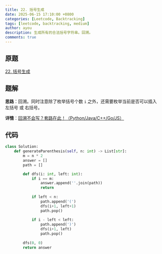 ```yaml
---
title: 22. 括号生成
date: 2025-06-15 17:10:00 +0800
categories: [Leetcode, Backtracking]
tags: [leetcode, backtracking, medium]
author: ayou
description: 生成所有的合法括号字符串。回溯。
comments: true
---
```


## 原题
[22. 括号生成](https://leetcode.cn/problems/generate-parentheses/description/)

## 题解
**思路**：回溯。同时注意除了枚举括号个数 `i` 之外，还需要枚举当前是否可以插入左括号 或 右括号。

**详情**：[回溯不会写？套路在此！（Python/Java/C++/Go/JS）](https://leetcode.cn/problems/generate-parentheses/solutions/2071015/hui-su-bu-hui-xie-tao-lu-zai-ci-pythonja-wcdw)

## 代码
```python
class Solution:
    def generateParenthesis(self, n: int) -> List[str]:
        m = n * 2
        answer = []
        path = []

        def dfs(i: int, left: int):
            if i == m:
                answer.append(''.join(path))
                return
            
            if left < n:
                path.append('(')
                dfs(i+1, left+1)
                path.pop()
            
            if i - left < left:
                path.append(')')
                dfs(i+1, left)
                path.pop()
        
        dfs(0, 0)
        return answer
```
